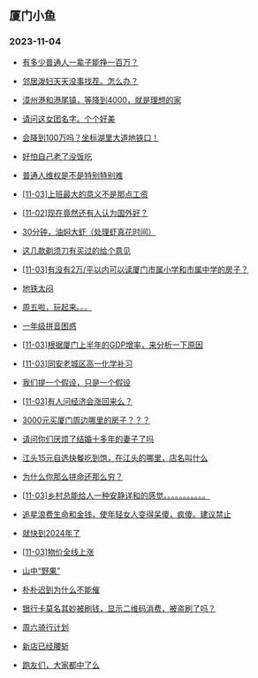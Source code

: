 ## 厦门小鱼 
### 2023-11-04

+ [有多少普通人一辈子能挣一百万？](http://bbs.xmfish.com/read-htm-tid-18099469.html)

+ [邻居泼妇天天没事找茬。怎么办？](http://bbs.xmfish.com/read-htm-tid-18099447.html)

+ [漳州港和港尾镇，等降到4000，就是理想的家](http://bbs.xmfish.com/read-htm-tid-18099497.html)

+ [请问这女团名字。个个好美](http://bbs.xmfish.com/read-htm-tid-18099568.html)

+ [会降到100万吗？坐标湖里大道地铁口！](http://bbs.xmfish.com/read-htm-tid-18099436.html)

+ [好怕自己老了没饭吃](http://bbs.xmfish.com/read-htm-tid-18099532.html)

+ [普通人维权是不是特别特别难](http://bbs.xmfish.com/read-htm-tid-18099513.html)

+ [[11-03]上班最大的意义不是那点工资](http://bbs.xmfish.com/read-htm-tid-18099779.html)

+ [[11-02]现在竟然还有人认为国外好？](http://bbs.xmfish.com/read-htm-tid-18099457.html)

+ [30分钟，油焖大虾（处理虾真花时间）](http://bbs.xmfish.com/read-htm-tid-18099725.html)

+ [这几款剃须刀有买过的给个意见](http://bbs.xmfish.com/read-htm-tid-18099528.html)

+ [[11-03]有没有2万/平以内可以读厦门市属小学和市属中学的房子？](http://bbs.xmfish.com/read-htm-tid-18099800.html)

+ [地铁太闷](http://bbs.xmfish.com/read-htm-tid-18099774.html)

+ [周五啦，玩起来。。。](http://bbs.xmfish.com/read-htm-tid-18099773.html)

+ [一年级拼音困惑](http://bbs.xmfish.com/read-htm-tid-18099648.html)

+ [[11-03]根据厦门上半年的GDP增率，来分析一下原因](http://bbs.xmfish.com/read-htm-tid-18099865.html)

+ [[11-03]同安老城区高一化学补习](http://bbs.xmfish.com/read-htm-tid-18099663.html)

+ [我们提一个假设，只是一个假设](http://bbs.xmfish.com/read-htm-tid-18099682.html)

+ [[11-03]有人问经济会涨回来么？](http://bbs.xmfish.com/read-htm-tid-18099595.html)

+ [3000元买厦门周边哪里的房子？？？](http://bbs.xmfish.com/read-htm-tid-18099688.html)

+ [请问你们厌烦了结婚十多年的妻子了吗](http://bbs.xmfish.com/read-htm-tid-18099924.html)

+ [江头15元自选快餐吃到饱，在江头的哪里，店名叫什么](http://bbs.xmfish.com/read-htm-tid-18099843.html)

+ [为什么你那么拼命还那么穷？](http://bbs.xmfish.com/read-htm-tid-18099722.html)

+ [[11-03]乡村总能给人一种安静详和的感觉。。。。。。。。。。。](http://bbs.xmfish.com/read-htm-tid-18099894.html)

+ [追星浪费生命和金钱，使年轻女人变得呆傻，疯傻。建议禁止](http://bbs.xmfish.com/read-htm-tid-18099737.html)

+ [就快到2024年了](http://bbs.xmfish.com/read-htm-tid-18099796.html)

+ [[11-03]物价全线上涨](http://bbs.xmfish.com/read-htm-tid-18100010.html)

+ [山中“野果”](http://bbs.xmfish.com/read-htm-tid-18099929.html)

+ [朴朴迟到为什么不能催](http://bbs.xmfish.com/read-htm-tid-18099938.html)

+ [银行卡莫名其妙被刷钱，显示二维码消费，被盗刷了吗？](http://bbs.xmfish.com/read-htm-tid-18099892.html)

+ [周六骑行计划](http://bbs.xmfish.com/read-htm-tid-18099961.html)

+ [新店已经腰斩](http://bbs.xmfish.com/read-htm-tid-18100094.html)

+ [跑友们，大家都中了么](http://bbs.xmfish.com/read-htm-tid-18100005.html)

